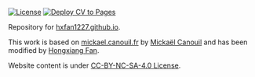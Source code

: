 <!-- badges: start -->

[![License](https://img.shields.io/github/license/hxfan1227/hxfan1227.github.io)](LICENSE) [![Deploy CV to Pages](https://github.com/hxfan1227/hxfan1227.github.io/actions/workflows/publish.yml/badge.svg)](https://github.com/hxfan1227/hxfan1227.github.io/actions/workflows/publish.yml)

<!-- badges: end -->

Repository for [hxfan1227.github.io](https://hxfan1227.github.io).

This work is based on [mickael.canouil.fr](https://mickael.canouil.fr) by [Mickaël Canouil](https://github.com/mcanouil) and has been modified by [Hongxiang Fan](https://github.com/hxfan1227).  

Website content is under [CC-BY-NC-SA-4.0 License](https://creativecommons.org/licenses/by-nc-sa/4.0/).


